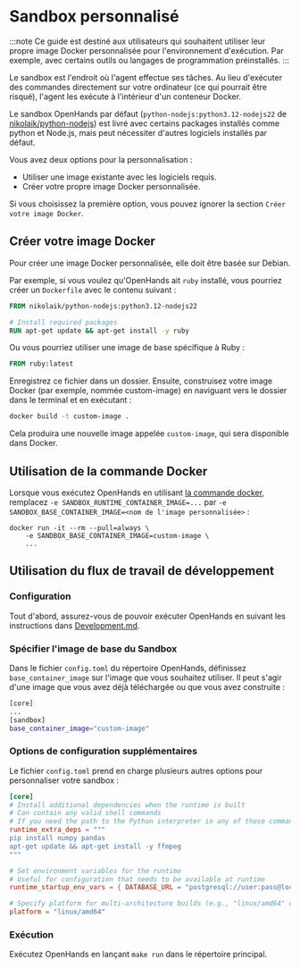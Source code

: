 # Sandbox personnalisé

:::note
Ce guide est destiné aux utilisateurs qui souhaitent utiliser leur propre image Docker personnalisée pour l'environnement d'exécution. Par exemple, avec certains outils ou langages de programmation préinstallés.
:::

Le sandbox est l'endroit où l'agent effectue ses tâches. Au lieu d'exécuter des commandes directement sur votre ordinateur (ce qui pourrait être risqué), l'agent les exécute à l'intérieur d'un conteneur Docker.

Le sandbox OpenHands par défaut (`python-nodejs:python3.12-nodejs22` de [nikolaik/python-nodejs](https://hub.docker.com/r/nikolaik/python-nodejs)) est livré avec certains packages installés comme python et Node.js, mais peut nécessiter d'autres logiciels installés par défaut.

Vous avez deux options pour la personnalisation :

- Utiliser une image existante avec les logiciels requis.
- Créer votre propre image Docker personnalisée.

Si vous choisissez la première option, vous pouvez ignorer la section `Créer votre image Docker`.

## Créer votre image Docker

Pour créer une image Docker personnalisée, elle doit être basée sur Debian.

Par exemple, si vous voulez qu'OpenHands ait `ruby` installé, vous pourriez créer un `Dockerfile` avec le contenu suivant :

```dockerfile
FROM nikolaik/python-nodejs:python3.12-nodejs22

# Install required packages
RUN apt-get update && apt-get install -y ruby
```

Ou vous pourriez utiliser une image de base spécifique à Ruby :

```dockerfile
FROM ruby:latest
```

Enregistrez ce fichier dans un dossier. Ensuite, construisez votre image Docker (par exemple, nommée custom-image) en naviguant vers le dossier dans le terminal et en exécutant :
```bash
docker build -t custom-image .
```

Cela produira une nouvelle image appelée `custom-image`, qui sera disponible dans Docker.

## Utilisation de la commande Docker

Lorsque vous exécutez OpenHands en utilisant [la commande docker](/modules/usage/installation#start-the-app), remplacez `-e SANDBOX_RUNTIME_CONTAINER_IMAGE=...` par `-e SANDBOX_BASE_CONTAINER_IMAGE=<nom de l'image personnalisée>` :

```commandline
docker run -it --rm --pull=always \
    -e SANDBOX_BASE_CONTAINER_IMAGE=custom-image \
    ...
```

## Utilisation du flux de travail de développement

### Configuration

Tout d'abord, assurez-vous de pouvoir exécuter OpenHands en suivant les instructions dans [Development.md](https://github.com/All-Hands-AI/OpenHands/blob/main/Development.md).

### Spécifier l'image de base du Sandbox

Dans le fichier `config.toml` du répertoire OpenHands, définissez `base_container_image` sur l'image que vous souhaitez utiliser. Il peut s'agir d'une image que vous avez déjà téléchargée ou que vous avez construite :

```bash
[core]
...
[sandbox]
base_container_image="custom-image"
```

### Options de configuration supplémentaires

Le fichier `config.toml` prend en charge plusieurs autres options pour personnaliser votre sandbox :

```toml
[core]
# Install additional dependencies when the runtime is built
# Can contain any valid shell commands
# If you need the path to the Python interpreter in any of these commands, you can use the $OH_INTERPRETER_PATH variable
runtime_extra_deps = """
pip install numpy pandas
apt-get update && apt-get install -y ffmpeg
"""

# Set environment variables for the runtime
# Useful for configuration that needs to be available at runtime
runtime_startup_env_vars = { DATABASE_URL = "postgresql://user:pass@localhost/db" }

# Specify platform for multi-architecture builds (e.g., "linux/amd64" or "linux/arm64")
platform = "linux/amd64"
```

### Exécution

Exécutez OpenHands en lançant ```make run``` dans le répertoire principal.